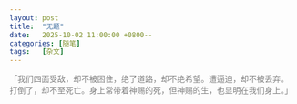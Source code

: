 ```yaml
---
layout: post
title:  "无题"
date:   2025-10-02 11:00:00 +0800--
categories: [随笔]
tags:   [杂文]
---
```


<span style="color: gray;">「我们四面受敌，却不被困住，绝了道路，却不绝希望。遭逼迫，却不被丢弃。
打倒了，却不至死亡。身上常带着神赐的死，但神赐的生，也显明在我们身上。」</span><br>

















